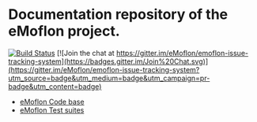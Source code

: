# Documentation repository of the eMoflon project.
[![Build Status](https://travis-ci.org/eMoflon/emoflon-docu.svg?branch=master)](https://travis-ci.org/eMoflon/emoflon-docu)
[![Join the chat at https://gitter.im/eMoflon/emoflon-issue-tracking-system](https://badges.gitter.im/Join%20Chat.svg)](https://gitter.im/eMoflon/emoflon-issue-tracking-system?utm_source=badge&utm_medium=badge&utm_campaign=pr-badge&utm_content=badge)

 * [eMoflon Code base](https://github.com/eMoflon/emoflon-tool)
 * [eMoflon Test suites](https://github.com/eMoflon/emoflon-tests)
